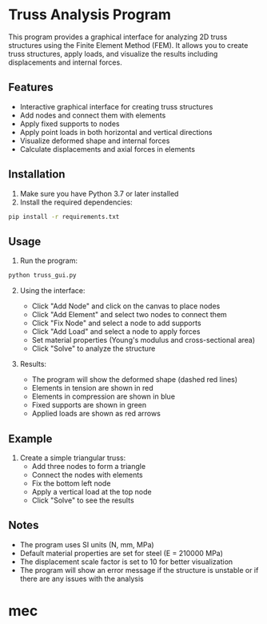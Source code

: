 # Truss Analysis Program

This program provides a graphical interface for analyzing 2D truss structures using the Finite Element Method (FEM). It allows you to create truss structures, apply loads, and visualize the results including displacements and internal forces.

## Features

- Interactive graphical interface for creating truss structures
- Add nodes and connect them with elements
- Apply fixed supports to nodes
- Apply point loads in both horizontal and vertical directions
- Visualize deformed shape and internal forces
- Calculate displacements and axial forces in elements

## Installation

1. Make sure you have Python 3.7 or later installed
2. Install the required dependencies:

```bash
pip install -r requirements.txt
```

## Usage

1. Run the program:

```bash
python truss_gui.py
```

2. Using the interface:

   - Click "Add Node" and click on the canvas to place nodes
   - Click "Add Element" and select two nodes to connect them
   - Click "Fix Node" and select a node to add supports
   - Click "Add Load" and select a node to apply forces
   - Set material properties (Young's modulus and cross-sectional area)
   - Click "Solve" to analyze the structure

3. Results:
   - The program will show the deformed shape (dashed red lines)
   - Elements in tension are shown in red
   - Elements in compression are shown in blue
   - Fixed supports are shown in green
   - Applied loads are shown as red arrows

## Example

1. Create a simple triangular truss:
   - Add three nodes to form a triangle
   - Connect the nodes with elements
   - Fix the bottom left node
   - Apply a vertical load at the top node
   - Click "Solve" to see the results

## Notes

- The program uses SI units (N, mm, MPa)
- Default material properties are set for steel (E = 210000 MPa)
- The displacement scale factor is set to 10 for better visualization
- The program will show an error message if the structure is unstable or if there are any issues with the analysis
# mec
